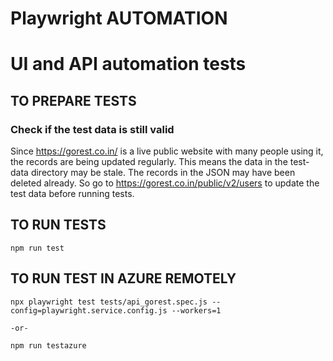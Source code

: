 # Playwright AUTOMATION
# UI and API automation tests

## TO PREPARE TESTS
### Check if the test data is still valid
Since https://gorest.co.in/ is a live public website with many people using it, the records are being updated regularly. This means the data in the test-data directory may be stale. The records in the JSON may have been deleted already. So go to https://gorest.co.in/public/v2/users to update the test data before running tests.

## TO RUN TESTS

```
npm run test
```

## TO RUN TEST IN AZURE REMOTELY

```
npx playwright test tests/api_gorest.spec.js --config=playwright.service.config.js --workers=1

-or-

npm run testazure
```